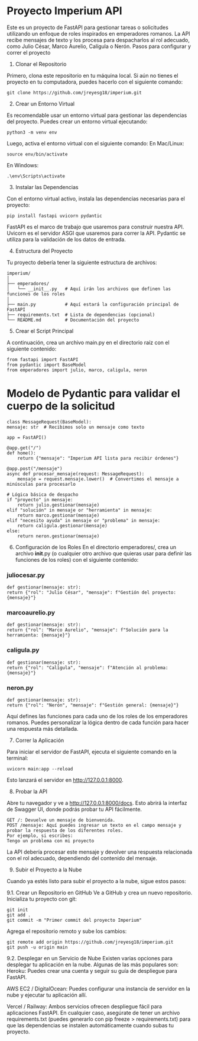 # Proyecto Imperium API

Este es un proyecto de FastAPI para gestionar tareas o solicitudes utilizando un enfoque de roles inspirados en emperadores romanos. La API recibe mensajes de texto y los procesa para despacharlos al rol adecuado, como Julio César, Marco Aurelio, Calígula o Nerón.
Pasos para configurar y correr el proyecto
1. Clonar el Repositorio

Primero, clona este repositorio en tu máquina local. Si aún no tienes el proyecto en tu computadora, puedes hacerlo con el siguiente comando:

    git clone https://github.com/jreyesg18/imperium.git
2. Crear un Entorno Virtual

Es recomendable usar un entorno virtual para gestionar las dependencias del proyecto. Puedes crear un entorno virtual ejecutando:
    
    python3 -m venv env
Luego, activa el entorno virtual con el siguiente comando:
En Mac/Linux:

    source env/bin/activate
En Windows:

    .\env\Scripts\activate

3. Instalar las Dependencias

Con el entorno virtual activo, instala las dependencias necesarias para el proyecto:

    pip install fastapi uvicorn pydantic
FastAPI es el marco de trabajo que usaremos para construir nuestra API.
Uvicorn es el servidor ASGI que usaremos para correr la API.
Pydantic se utiliza para la validación de los datos de entrada.

4. Estructura del Proyecto

Tu proyecto debería tener la siguiente estructura de archivos:

    imperium/
    │
    ├── emperadores/
    │   └── __init__.py   # Aquí irán los archivos que definen las funciones de los roles
    │
    ├── main.py           # Aquí estará la configuración principal de FastAPI
    ├── requirements.txt  # Lista de dependencias (opcional)
    └── README.md         # Documentación del proyecto

5. Crear el Script Principal

A continuación, crea un archivo main.py en el directorio raíz con el siguiente contenido:
    
    from fastapi import FastAPI
    from pydantic import BaseModel
    from emperadores import julio, marco, caligula, neron

# Modelo de Pydantic para validar el cuerpo de la solicitud

    class MessageRequest(BaseModel):
    mensaje: str  # Recibimos solo un mensaje como texto

    app = FastAPI()

    @app.get("/")
    def home():
        return {"mensaje": "Imperium API lista para recibir órdenes"}

    @app.post("/mensaje")
    async def procesar_mensaje(request: MessageRequest):
        mensaje = request.mensaje.lower()  # Convertimos el mensaje a minúsculas para procesarlo

    # Lógica básica de despacho
    if "proyecto" in mensaje:
        return julio.gestionar(mensaje)
    elif "solución" in mensaje or "herramienta" in mensaje:
        return marco.gestionar(mensaje)
    elif "necesito ayuda" in mensaje or "problema" in mensaje:
        return caligula.gestionar(mensaje)
    else:
        return neron.gestionar(mensaje)

6. Configuración de los Roles
En el directorio emperadores/, crea un archivo __init__.py (o cualquier otro archivo que quieras usar para definir las funciones de los roles) con el siguiente contenido:
### juliocesar.py

    def gestionar(mensaje: str):
    return {"rol": "Julio César", "mensaje": f"Gestión del proyecto: {mensaje}"}

### marcoaurelio.py
    def gestionar(mensaje: str):
    return {"rol": "Marco Aurelio", "mensaje": f"Solución para la herramienta: {mensaje}"}

### caligula.py
    def gestionar(mensaje: str):
    return {"rol": "Calígula", "mensaje": f"Atención al problema: {mensaje}"}

### neron.py
    def gestionar(mensaje: str):
    return {"rol": "Nerón", "mensaje": f"Gestión general: {mensaje}"}
Aquí defines las funciones para cada uno de los roles de los emperadores romanos. Puedes personalizar la lógica dentro de cada función para hacer una respuesta más detallada.

7. Correr la Aplicación

Para iniciar el servidor de FastAPI, ejecuta el siguiente comando en la terminal:
    
    uvicorn main:app --reload
Esto lanzará el servidor en http://127.0.0.1:8000.

8. Probar la API

Abre tu navegador y ve a http://127.0.0.1:8000/docs. Esto abrirá la interfaz de Swagger UI, donde podrás probar tu API fácilmente.
    
    GET /: Devuelve un mensaje de bienvenida.
    POST /mensaje: Aquí puedes ingresar un texto en el campo mensaje y probar la respuesta de los diferentes roles.
    Por ejemplo, si escribes:
    Tengo un problema con mi proyecto
La API debería procesar este mensaje y devolver una respuesta relacionada con el rol adecuado, dependiendo del contenido del mensaje.

9. Subir el Proyecto a la Nube

Cuando ya estés listo para subir el proyecto a la nube, sigue estos pasos:

9.1. Crear un Repositorio en GitHub
Ve a GitHub y crea un nuevo repositorio.
Inicializa tu proyecto con git:

    git init
    git add .
    git commit -m "Primer commit del proyecto Imperium"
Agrega el repositorio remoto y sube los cambios: 

    git remote add origin https://github.com/jreyesg18/imperium.git
    git push -u origin main
9.2. Desplegar en un Servicio de Nube
Existen varias opciones para desplegar tu aplicación en la nube. Algunas de las más populares son:
Heroku: Puedes crear una cuenta y seguir su guía de despliegue para FastAPI.

AWS EC2 / DigitalOcean: Puedes configurar una instancia de servidor en la nube y ejecutar tu aplicación allí.

Vercel / Railway: Ambos servicios ofrecen despliegue fácil para aplicaciones FastAPI.
En cualquier caso, asegúrate de tener un archivo requirements.txt (puedes generarlo con pip freeze > requirements.txt) para que las dependencias se instalen automáticamente cuando subas tu proyecto.
